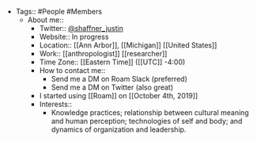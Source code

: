 - Tags:: #People #Members
    - About me::
        - Twitter:: [@shaffner_justin](https://twitter.com/shaffner_justin)
        - Website:: In progress
        - Location:: [[Ann Arbor]], [[Michigan]] [[United States]]
        - Work:: [[anthropologist]] [[researcher]]
        - Time Zone:: [[Eastern Time]] ([[UTC]] -4:00)
        - How to contact me:: 
            - Send me a DM on Roam Slack (preferred)
            - Send me a DM on Twitter (also great)
        - I started using [[Roam]] on [[October 4th, 2019]]
        - Interests::
            - Knowledge practices; relationship between cultural meaning and human perception; technologies of self and body; and dynamics of organization and leadership.
